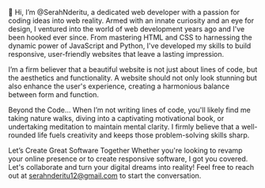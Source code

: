 👋 Hi, I’m @SerahNderitu, a dedicated web developer with a passion for coding ideas into web reality.
Armed with an innate curiosity and an eye for design, I ventured into the world of web development years ago and I've been hooked ever since. From mastering HTML and CSS to harnessing the dynamic power of JavaScript and Python,  I've developed my skills to build responsive, user-friendly websites that leave a lasting impression.

I’m a firm believer that a beautiful website is not just about lines of code, but the aesthetics and functionality. A website should not only look stunning but also enhance the user's experience, creating a harmonious balance between form and function. 

Beyond the Code…
When I’m not writing lines of code, you'll likely find me taking nature walks, diving into a captivating motivational book, or undertaking meditation to maintain mental clarity. I firmly believe that a well-rounded life fuels creativity and keeps those problem-solving skills sharp.

Let’s Create Great Software Together
Whether you're looking to revamp your online presence or to create responsive software, I got you covered. Let's collaborate and turn your digital dreams into reality! Feel free to reach out at serahnderitu12@gmail.com to start the conversation.




